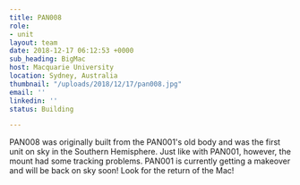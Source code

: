 ```yaml
---
title: PAN008
role:
- unit
layout: team
date: 2018-12-17 06:12:53 +0000
sub_heading: BigMac
host: Macquarie University
location: Sydney, Australia
thumbnail: "/uploads/2018/12/17/pan008.jpg"
email: ''
linkedin: ''
status: Building

---
```

PAN008 was originally built from the PAN001's old body and was the first unit on sky in the Southern Hemisphere. Just like with PAN001, however, the mount had some tracking problems. PAN001 is currently getting a makeover and will be back on sky soon! Look for the return of the Mac!